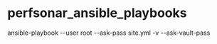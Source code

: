 # perfsonar_ansible_playbooks



ansible-playbook --user root --ask-pass site.yml -v --ask-vault-pass
